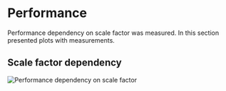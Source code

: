 # Performance 

Performance dependency on scale factor was measured. In this section presented plots with measurements.

## Scale factor dependency

![Performance dependency on scale factor](../plots/scale_dep.png)